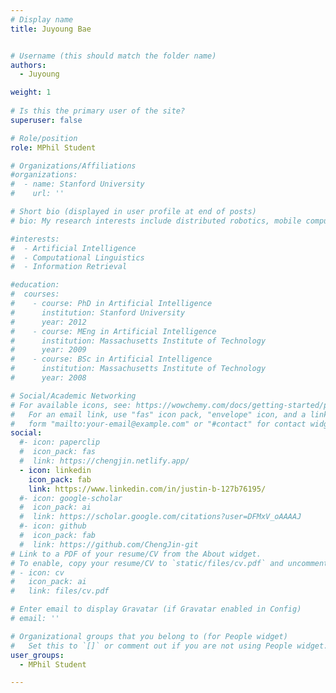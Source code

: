 ```yaml
---
# Display name
title: Juyoung Bae


# Username (this should match the folder name)
authors:
  - Juyoung

weight: 1
  
# Is this the primary user of the site?
superuser: false

# Role/position
role: MPhil Student

# Organizations/Affiliations
#organizations:
#  - name: Stanford University
#    url: ''

# Short bio (displayed in user profile at end of posts)
# bio: My research interests include distributed robotics, mobile computing and programmable matter.

#interests:
#  - Artificial Intelligence
#  - Computational Linguistics
#  - Information Retrieval

#education:
#  courses:
#    - course: PhD in Artificial Intelligence
#      institution: Stanford University
#      year: 2012
#    - course: MEng in Artificial Intelligence
#      institution: Massachusetts Institute of Technology
#      year: 2009
#    - course: BSc in Artificial Intelligence
#      institution: Massachusetts Institute of Technology
#      year: 2008

# Social/Academic Networking
# For available icons, see: https://wowchemy.com/docs/getting-started/page-builder/#icons
#   For an email link, use "fas" icon pack, "envelope" icon, and a link in the
#   form "mailto:your-email@example.com" or "#contact" for contact widget.
social:
  #- icon: paperclip
  #  icon_pack: fas
  #  link: https://chengjin.netlify.app/
  - icon: linkedin
    icon_pack: fab
    link: https://www.linkedin.com/in/justin-b-127b76195/
  #- icon: google-scholar
  #  icon_pack: ai
  #  link: https://scholar.google.com/citations?user=DFMxV_oAAAAJ
  #- icon: github
  #  icon_pack: fab
  #  link: https://github.com/ChengJin-git
# Link to a PDF of your resume/CV from the About widget.
# To enable, copy your resume/CV to `static/files/cv.pdf` and uncomment the lines below.
# - icon: cv
#   icon_pack: ai
#   link: files/cv.pdf

# Enter email to display Gravatar (if Gravatar enabled in Config)
# email: ''

# Organizational groups that you belong to (for People widget)
#   Set this to `[]` or comment out if you are not using People widget.
user_groups:
  - MPhil Student

---
```


